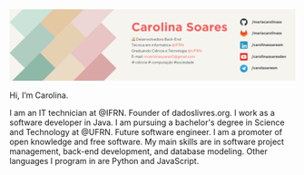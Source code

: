 <img src="https://github.com/MariaCarolinass/MariaCarolinass/blob/master/banner.png">

Hi, I’m Carolina.

I am an IT technician at @IFRN. Founder of dadoslivres.org. I work as a software developer in Java. I am pursuing a bachelor's degree in Science and Technology at @UFRN. Future software engineer. I am a promoter of open knowledge and free software. My main skills are in software project management, back-end development, and database modeling. Other languages I program in are Python and JavaScript. 
